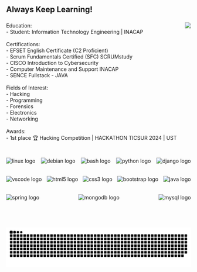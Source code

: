 <h2 align="left">Always Keep Learning!</h2>

###

<img align="right" height="250" src="https://i.giphy.com/VbnUQpnihPSIgIXuZv.webp"  />

###

<p align="left">Education:<br>- Student: Information Technology Engineering | INACAP<br><br>Certifications:                                                                 <br>- EFSET English Certificate (C2 Proficient)<br>- Scrum Fundamentals Certified (SFC)  SCRUMstudy   <br>- CISCO Introduction to Cybersecurity                         <br>- Computer Maintenance and Support  INACAP         <br>- SENCE Fullstack - JAVA<br><br>Fields of Interest:<br>- Hacking<br>- Programming<br>- Forensics<br>- Electronics<br>- Networking<br><br>Awards:<br>- 1st place 🏆 Hacking Competition | HACKATHON TICSUR 2024 | UST</p>

###

<br clear="both">

<div style="display: flex; flex-wrap: wrap; justify-content: space-between; align-items: center;">
  <img src="https://cdn.jsdelivr.net/gh/devicons/devicon/icons/linux/linux-original.svg" height="50" alt="linux logo"  />
  <img src="https://cdn.jsdelivr.net/gh/devicons/devicon/icons/debian/debian-original.svg" height="50" alt="debian logo"  />
  <img src="https://cdn.simpleicons.org/gnubash/4EAA25" height="50" alt="bash logo"  />
  <img src="https://cdn.jsdelivr.net/gh/devicons/devicon/icons/python/python-original.svg" height="50" alt="python logo"  />
  <img src="https://skillicons.dev/icons?i=django" height="50" alt="django logo"  />
  <img src="https://cdn.jsdelivr.net/gh/devicons/devicon/icons/vscode/vscode-original.svg" height="50" alt="vscode logo"  />
  <img src="https://cdn.jsdelivr.net/gh/devicons/devicon/icons/html5/html5-original.svg" height="50" alt="html5 logo"  />
  <img src="https://cdn.jsdelivr.net/gh/devicons/devicon/icons/css3/css3-original.svg" height="50" alt="css3 logo"  />
  <img src="https://cdn.jsdelivr.net/gh/devicons/devicon/icons/bootstrap/bootstrap-original.svg" height="50" alt="bootstrap logo"  />
  <img src="https://cdn.jsdelivr.net/gh/devicons/devicon/icons/java/java-original.svg" height="50" alt="java logo"  />
  <img src="https://cdn.jsdelivr.net/gh/devicons/devicon/icons/spring/spring-original.svg" height="50" alt="spring logo"  />
  <img src="https://cdn.jsdelivr.net/gh/devicons/devicon/icons/mongodb/mongodb-original.svg" height="50" alt="mongodb logo"  />
  <img src="https://cdn.jsdelivr.net/gh/devicons/devicon/icons/mysql/mysql-original.svg" height="50" alt="mysql logo"  />
</div>

###

<br clear="both">

<img src="https://raw.githubusercontent.com/platane/snk/output/github-contribution-grid-snake-dark.svg" alt="Snake animation" />

###

<br clear="both">

